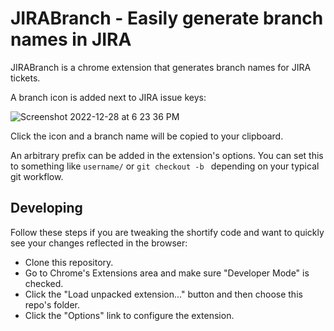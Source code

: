 # JIRABranch - Easily generate branch names in JIRA

JIRABranch is a chrome extension that generates branch names for JIRA tickets.

A branch icon is added next to JIRA issue keys:

![Screenshot 2022-12-28 at 6 23 36 PM](https://user-images.githubusercontent.com/187232/210027655-1eed5b79-3619-446e-bc31-75340aab63ba.png)

Click the icon and a branch name will be copied to your clipboard.

An arbitrary prefix can be added in the extension's options. You can set this to something like `username/` or `git checkout -b ` depending on your typical git workflow.

Developing
----------

Follow these steps if you are tweaking the shortify code and want to quickly see
your changes reflected in the browser:

 * Clone this repository.
 * Go to Chrome's Extensions area and make sure "Developer Mode" is checked.
 * Click the "Load unpacked extension..." button and then choose this repo's
   folder.
 * Click the "Options" link to configure the extension.

